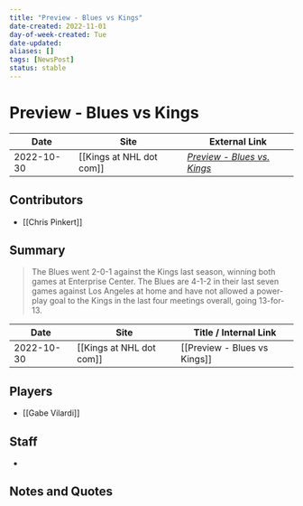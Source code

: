 ```yaml
---
title: "Preview - Blues vs Kings"
date-created: 2022-11-01
day-of-week-created: Tue
date-updated: 
aliases: []
tags: [NewsPost]
status: stable
---
```


# Preview - Blues vs Kings

| Date       | Site                 | External Link                                                                                                         |
| ---------- | -------------------- | --------------------------------------------------------------------------------------------------------------------- |
| 2022-10-30 | [[Kings at NHL dot com]] | [*Preview - Blues vs. Kings*](https://www.nhl.com/blues/news/st-louis-blues-los-angeles-kings-game-preview/c-337014638) |

## Contributors
- [[Chris Pinkert]]


## Summary
> The Blues went 2-0-1 against the Kings last season, winning both games at Enterprise Center. The Blues are 4-1-2 in their last seven games against Los Angeles at home and have not allowed a power-play goal to the Kings in the last four meetings overall, going 13-for-13.

| Date       | Site                 | Title / Internal Link        |
| ---------- | -------------------- | ---------------------------- |
| 2022-10-30 | [[Kings at NHL dot com]] | [[Preview - Blues vs Kings]] |

## Players
- [[Gabe Vilardi]]


## Staff
- 


## Notes and Quotes
> 

